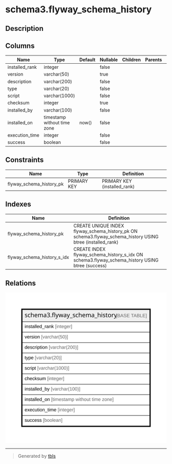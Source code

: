 # schema3.flyway_schema_history

## Description

## Columns

| Name | Type | Default | Nullable | Children | Parents | Comment |
| ---- | ---- | ------- | -------- | -------- | ------- | ------- |
| installed_rank | integer |  | false |  |  |  |
| version | varchar(50) |  | true |  |  |  |
| description | varchar(200) |  | false |  |  |  |
| type | varchar(20) |  | false |  |  |  |
| script | varchar(1000) |  | false |  |  |  |
| checksum | integer |  | true |  |  |  |
| installed_by | varchar(100) |  | false |  |  |  |
| installed_on | timestamp without time zone | now() | false |  |  |  |
| execution_time | integer |  | false |  |  |  |
| success | boolean |  | false |  |  |  |

## Constraints

| Name | Type | Definition |
| ---- | ---- | ---------- |
| flyway_schema_history_pk | PRIMARY KEY | PRIMARY KEY (installed_rank) |

## Indexes

| Name | Definition |
| ---- | ---------- |
| flyway_schema_history_pk | CREATE UNIQUE INDEX flyway_schema_history_pk ON schema3.flyway_schema_history USING btree (installed_rank) |
| flyway_schema_history_s_idx | CREATE INDEX flyway_schema_history_s_idx ON schema3.flyway_schema_history USING btree (success) |

## Relations

![er](schema3.flyway_schema_history.svg)

---

> Generated by [tbls](https://github.com/k1LoW/tbls)
